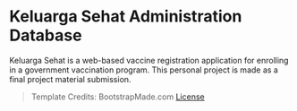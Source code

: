 # Keluarga Sehat Administration Database

Keluarga Sehat is a web-based vaccine registration application for enrolling in a government vaccination program.
This personal project is made as a final project material submission.

> Template Credits: BootstrapMade.com
[License](https://bootstrapmade.com/license/)
